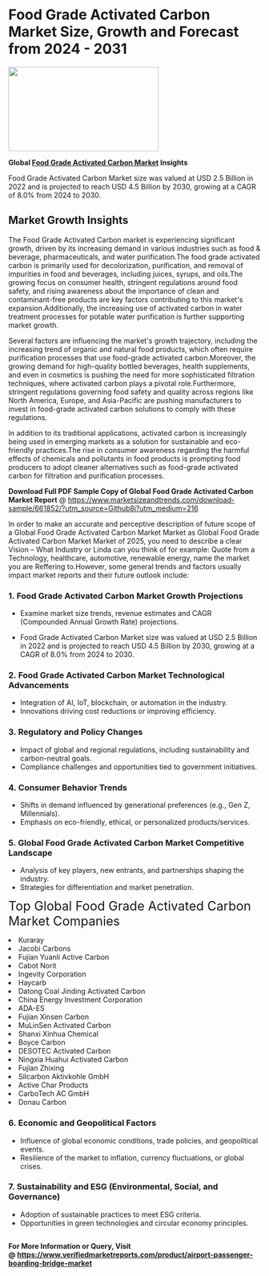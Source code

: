 <H1>Food Grade Activated Carbon Market Size, Growth and Forecast from 2024 - 2031</H1><img class="aligncenter size-medium wp-image-584254" src="https://thirdeyenews.in/wp-content/uploads/2024/09/Global-Market-Research-300x168.jpeg" alt="" width="300" height="168" /><p><strong>Global&nbsp;<a href="https://www.marketsizeandtrends.com/download-sample/661852/?utm_source=Github8j?utm_medium=216">Food Grade Activated Carbon Market</a> Insights</strong></p><p>Food Grade Activated Carbon Market size was valued at USD 2.5 Billion in 2022 and is projected to reach USD 4.5 Billion by 2030, growing at a CAGR of 8.0% from 2024 to 2030.</p><p><h2>Market Growth Insights</h2> <p>The Food Grade Activated Carbon market is experiencing significant growth, driven by its increasing demand in various industries such as food & beverage, pharmaceuticals, and water purification.The food grade activated carbon is primarily used for decolorization, purification, and removal of impurities in food and beverages, including juices, syrups, and oils.The growing focus on consumer health, stringent regulations around food safety, and rising awareness about the importance of clean and contaminant-free products are key factors contributing to this market's expansion.Additionally, the increasing use of activated carbon in water treatment processes for potable water purification is further supporting market growth.</p> <p>Several factors are influencing the market's growth trajectory, including the increasing trend of organic and natural food products, which often require purification processes that use food-grade activated carbon.Moreover, the growing demand for high-quality bottled beverages, health supplements, and even in cosmetics is pushing the need for more sophisticated filtration techniques, where activated carbon plays a pivotal role.Furthermore, stringent regulations governing food safety and quality across regions like North America, Europe, and Asia-Pacific are pushing manufacturers to invest in food-grade activated carbon solutions to comply with these regulations.</p> <p>In addition to its traditional applications, activated carbon is increasingly being used in emerging markets as a solution for sustainable and eco-friendly practices.The rise in consumer awareness regarding the harmful effects of chemicals and pollutants in food products is prompting food producers to adopt cleaner alternatives such as food-grade activated carbon for filtration and purification processes.</p> <p><span class=""><strong>Download Full PDF Sample Copy of Global Food Grade Activated Carbon Market Report</strong> @ <a href="https://www.marketsizeandtrends.com/download-sample/661852/?utm_source=Github8j?utm_medium=216" target="_blank">https://www.marketsizeandtrends.com/download-sample/661852/?utm_source=Github8j?utm_medium=216</a></span></p><p>In order to make an accurate and perceptive description of future scope of a Global&nbsp;Food Grade Activated Carbon Market Market as Global&nbsp;Food Grade Activated Carbon Market Market of 2025, you need to describe a clear Vision &ndash; What Industry or Linda can you think of for example: Quote from a Technology, healthcare, automotive, renewable energy, name the market you are Reffering to.However, some general trends and factors usually impact market reports and their future outlook include:</p><h3>1.&nbsp;<strong>Food Grade Activated Carbon Market Growth Projections</strong></h3><ul><li>Examine market size trends, revenue estimates and CAGR (Compounded Annual Growth Rate) projections.</li><li><p>Food Grade Activated Carbon Market size was valued at USD 2.5 Billion in 2022 and is projected to reach USD 4.5 Billion by 2030, growing at a CAGR of 8.0% from 2024 to 2030.</p></li></ul><h3>2.&nbsp;<strong>Food Grade Activated Carbon Market Technological Advancements</strong></h3><ul><li>Integration of AI, IoT, blockchain, or automation in the industry.</li><li>Innovations driving cost reductions or improving efficiency.</li></ul><h3>3.&nbsp;<strong>Regulatory and Policy Changes</strong></h3><ul><li>Impact of global and regional regulations, including sustainability and carbon-neutral goals.</li><li>Compliance challenges and opportunities tied to government initiatives.</li></ul><h3>4.&nbsp;<strong>Consumer Behavior Trends</strong></h3><ul><li>Shifts in demand influenced by generational preferences (e.g., Gen Z, Millennials).</li><li>Emphasis on eco-friendly, ethical, or personalized products/services.</li></ul><h3>5.&nbsp;<strong>Global Food Grade Activated Carbon Market Competitive Landscape</strong></h3><ul><li>Analysis of key players, new entrants, and partnerships shaping the industry.</li><li>Strategies for differentiation and market penetration.</li></ul><p data-pm-slice="1 1 []"><span style="color: inherit; font-family: inherit; font-size: 25px;">Top Global Food Grade Activated Carbon Market Companies</span></p><div class="" data-test-id=""><p><li>Kuraray</li><li> Jacobi Carbons</li><li> Fujian Yuanli Active Carbon</li><li> Cabot Norit</li><li> Ingevity Corporation</li><li> Haycarb</li><li> Datong Coal Jinding Activated Carbon</li><li> China Energy Investment Corporation</li><li> ADA-ES</li><li> Fujian Xinsen Carbon</li><li> MuLinSen Activated Carbon</li><li> Shanxi Xinhua Chemical</li><li> Boyce Carbon</li><li> DESOTEC Activated Carbon</li><li> Ningxia Huahui Activated Carbon</li><li> Fujian Zhixing</li><li> Silcarbon Aktivkohle GmbH</li><li> Active Char Products</li><li> CarboTech AC GmbH</li><li> Donau Carbon</li></p></div><h3>6.&nbsp;<strong>Economic and Geopolitical Factors</strong></h3><ul><li>Influence of global economic conditions, trade policies, and geopolitical events.</li><li>Resilience of the market to inflation, currency fluctuations, or global crises.</li></ul><h3>7.&nbsp;<strong>Sustainability and ESG (Environmental, Social, and Governance)</strong></h3><ul><li>Adoption of sustainable practices to meet ESG criteria.</li><li>Opportunities in green technologies and circular economy principles.</li></ul><h2><strong style="font-size: 14px;">For More Information or Query, Visit @&nbsp;</strong><a style="background-color: #ffffff; font-size: 14px;" href="https://www.marketsizeandtrends.com/report/food-grade-activated-carbon-market/" target="_blank">https://www.verifiedmarketreports.com/product/airport-passenger-boarding-bridge-market</a></h2>